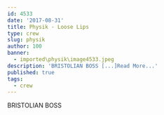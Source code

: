 ```yaml
---
id: 4533
date: '2017-08-31'
title: Physik - Loose Lips
type: crew
slug: physik
author: 100
banner:
  - imported\physik\image4533.jpeg
description: 'BRISTOLIAN BOSS [...]Read More...'
published: true
tags:
  - crew
---
```

BRISTOLIAN BOSS